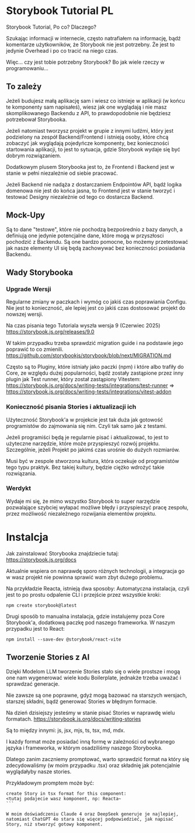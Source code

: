 # Storybook Tutorial PL
Storybook Tutorial, Po co? Dlaczego?

Szukając informacji w internecie, często natrafiałem na informację, bądź komentarze użytkowników, że Storybook nie jest potrzebny. Że jest to jedynie Overhead i po co tracić na niego czas.

Więc... czy jest tobie potrzebny Storybook? Bo jak wiele rzeczy w programowaniu...

## To zależy

Jeżeli budujesz małą aplikację sam i wiesz co istnieje w aplikacji (w końcu te komponenty sam napisałeś), wiesz jak one wyglądają i nie masz skomplikowanego Backendu z API, to prawdopodobnie nie będziesz potrzebował Storybooka. 

Jeżeli natomiast tworzysz projekt w grupie z innymi ludźmi, który jest podzielony na zespół Backend/Frontend i istnieją osoby, które chcą zobaczyć jak wyglądają pojedyńcze komponenty, bez konieczności startowania aplikacji, to jest to sytuacja, gdzie Storybook wydaje się być dobrym rozwiązaniem. 

Dodatkowym plusem Storybooka jest to, że Frontend i Backend jest w stanie w pełni niezależnie od siebie pracować.

Jeżeli Backend nie nadąża z dostarczaniem Endpointów API, bądź logika domenowa nie jest do końca jasna, to Frontend jest w stanie tworzyć i testować Designy niezależnie od tego co dostarcza Backend.

## Mock-Upy

Są to dane "testowe", które nie pochodzą bezpośrednio z bazy danych, a definiują one jedynie potencjalne dane, które mogą w przyszłosci pochodzić z Backendu. Są one bardzo pomocne, bo możemy przetestować jak nasze elementy UI się będą zachowywać bez konieczności posiadania Backendu.

## Wady Storybooka

### Upgrade Wersji

Regularne zmiany w paczkach i wymóg co jakiś czas poprawiania Configu. Nie jest to konieczność, ale lepiej jest co jakiś czas dostosować projekt do nowszej wersji. 

Na czas pisania tego Tutoriala wyszła wersja 9 (Czerwiec 2025)
https://storybook.js.org/releases/9.0

W takim przypadku trzeba sprawdzić migration guide i na podstawie jego poprawić to co zmienili.
https://github.com/storybookjs/storybook/blob/next/MIGRATION.md

Często są to Pluginy, które istniały jako paczki (npm) i które albo trafiły do Core, ze względu dużej popularności, bądź zostały zastąpione przez inny plugin jak Test runner, który został zastąpiony Vitestem: 
https://storybook.js.org/docs/writing-tests/integrations/test-runner
=> https://storybook.js.org/docs/writing-tests/integrations/vitest-addon

### Konieczność pisania Stories i aktualizacji ich

Użyteczność Storybook'a w projekcie jest tak duża jak gotowość programistów do zajmowania się nim. 
Czyli tak samo jak z testami. 

Jeżeli programiści będą je regularnie pisać i aktualizować, to jest to użyteczne narzędzie, które może przyspieszyć rozwój projektu. Szczególnie, jeżeli Projekt po jakimś czas urośnie do dużych rozmiarów. 

Musi być w zespole stworzona kultura, która oczekuje od programistów tego typu praktyk. 
Bez takiej kultury, będzie ciężko wdrożyć takie rozwiązania. 

### Werdykt

Wydaje mi się, że mimo wszystko Storybook to super narzędzie pozwalające szybciej wyłapać możliwe błędy i przyspieszyć pracę zespołu, przez możliwość niezależnego rozwijania elementów projektu. 

# Instalcja

Jak zainstalować Storybooka znajdziecie tutaj:
https://storybook.js.org/docs

Aktualnie wspiera on naprawdę sporo różnych technologii, a integracja go w wasz projekt nie powinna sprawić wam zbyt dużego problemu.

Na przykładzie Reacta, istnieją dwa sposoby:
Automatyczna instalacja, czyli jest to po prostu odpalenie CLI i przejście przez wszystkie kroki:

```
npm create storybook@latest
```

Drugi sposób to manualna instalacja, gdzie instalujemy poza Core Storybook'a, dodatkową paczkę pod naszego frameworka. 
W naszym przypadku jest to React:
```
npm install --save-dev @storybook/react-vite
```


## Tworzenie Stories z AI

Dzięki Modelom LLM tworzenie Stories stało się o wiele prostsze i mogą one nam wygenerować wiele kodu Boilerplate, jednakże trzeba uważać i sprawdzać generacje.

Nie zawsze są one poprawne, gdyż mogą bazować na starszych wersjach, starszej składni, bądź generować Stories w błędnym formacie.

Na dzień dzisiejszy jesteśmy w stanie pisać Stories w naprawdę wielu formatach.
https://storybook.js.org/docs/writing-stories

Są to między innymi: js, jsx, mjs, ts, tsx, md, mdx.

I każdy format może posiadać inną formę w zależności od wybranego języka i frameworka, w którym osadziliśmy naszego Storybooka. 

Dlatego zanim zaczniemy promptować, warto sprawdzić format na który się zdecydowaliśmy (w moim przypadku .tsx) oraz  składnię jak potencjalnie wyglądałyby nasze stories.

Przykładowym promptem może być:

````
create Story in tsx format for this component:
<tutaj podajecie wasz komponent, np: Reacta~
```

W moim doświadczeniu Claude 4 oraz DeepSeek generuje je najlepiej, natomiast ChatGPT 4o stara się więcej podpowiedzieć, jak napisać Story, niż stworzyć gotowy komponent. 




